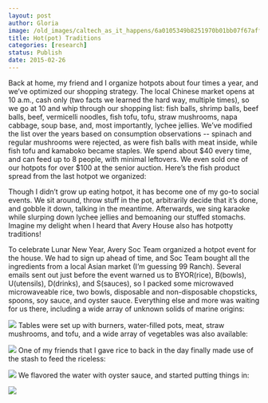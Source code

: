 ```yaml
---
layout: post
author: Gloria
image: /old_images/caltech_as_it_happens/6a0105349b8251970b01bb07f67aff970d.jpg
title: Hot(pot) Traditions
categories: [research]
status: Publish
date: 2015-02-26
---
```



Back at home, my friend and I organize hotpots about four times a year, and we’ve optimized our shopping strategy. The local Chinese market opens at 10 a.m., cash only (two facts we learned the hard way, multiple times), so we go at 10 and whip through our shopping list: fish balls, shrimp balls, beef balls, beef, vermicelli noodles, fish tofu, tofu, straw mushrooms, napa cabbage, soup base, and, most importantly, lychee jellies. We’ve modified the list over the years based on consumption observations -- spinach and regular mushrooms were rejected, as were fish balls with meat inside, while fish tofu and kamaboko became staples. We spend about $40 every time, and can feed up to 8 people, with minimal leftovers. We even sold one of our hotpots for over $100 at the senior auction. Here’s the fish product spread from the last hotpot we organized:

Though I didn’t grow up eating hotpot, it has become one of my go-to social events. We sit around, throw stuff in the pot, arbitrarily decide that it’s done, and gobble it down, talking in the meantime. Afterwards, we sing karaoke while slurping down lychee jellies and bemoaning our stuffed stomachs. Imagine my delight when I heard that Avery House also has hotpotty traditions!

To celebrate Lunar New Year, Avery Soc Team organized a hotpot event for the house. We had to sign up ahead of time, and Soc Team bought all the ingredients from a local Asian market (I’m guessing 99 Ranch). Several emails sent out just before the event warned us to BYOR(rice), B(bowls), U(utensils), D(drinks), and S(sauces), so I packed some microwaved microwaveable rice, two bowls, disposable and non-disposable chopsticks, spoons, soy sauce, and oyster sauce. Everything else and more was waiting for us there, including a wide array of unknown solids of marine origins:

![](/old_images/caltech_as_it_happens/6a0105349b8251970b01bb07f67b0e970d.jpg)
Tables were set up with burners, water-filled pots, meat, straw mushrooms, and tofu, and a wide array of vegetables was also available:

![](/old_images/caltech_as_it_happens/6a0105349b8251970b01b8d0dbf614970c.jpg)
One of my friends that I gave rice to back in the day finally made use of the stash to feed the riceless:

![](/old_images/caltech_as_it_happens/6a0105349b8251970b01bb07f67b16970d.png)
We flavored the water with oyster sauce, and started putting things in:

![](/old_images/caltech_as_it_happens/6a0105349b8251970b01b7c752b185970b.jpg)
